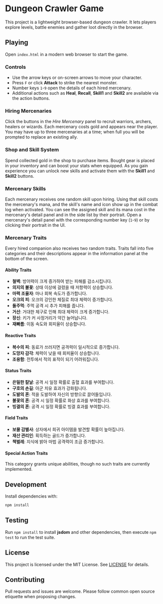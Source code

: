 # Dungeon Crawler Game

This project is a lightweight browser-based dungeon crawler. It lets players explore levels, battle enemies and gather loot directly in the browser.

## Playing

Open `index.html` in a modern web browser to start the game.

### Controls

- Use the arrow keys or on-screen arrows to move your character.
- Press `F` or click **Attack** to strike the nearest monster.
- Number keys `1`-`9` open the details of each hired mercenary.
- Additional actions such as **Heal**, **Recall**, **Skill1** and **Skill2** are available via the action buttons.

### Hiring Mercenaries

Click the buttons in the *Hire Mercenary* panel to recruit warriors, archers, healers or wizards. Each mercenary costs gold and appears near the player. You may have up to three mercenaries at a time; when full you will be prompted to replace an existing ally.

### Shop and Skill System

Spend collected gold in the shop to purchase items. Bought gear is placed in your inventory and can boost your stats when equipped. As you gain experience you can unlock new skills and activate them with the **Skill1** and **Skill2** buttons.

### Mercenary Skills

Each mercenary receives one random skill upon hiring. Using that skill costs the
mercenary's mana, and the skill's name and icon show up in the combat log when
activated. You can see the assigned skill and its mana cost in the mercenary's
detail panel and in the side list by their portrait. Open a mercenary's detail
panel with the corresponding number key (`1`-`9`) or by clicking their portrait
in the UI.

### Mercenary Traits

Every hired companion also receives two random traits. Traits fall into five
categories and their descriptions appear in the information panel at the bottom
of the screen.

#### Ability Traits

- **철벽**: 방어력이 크게 증가하여 받는 피해를 감소시킵니다.
- **의지의 불꽃**: 상태 이상에 걸렸을 때 저항력이 상승합니다.
- **마력 조율자**: 마나 회복 속도가 증가합니다.
- **오크의 피**: 오크의 강인한 체질로 최대 체력이 증가합니다.
- **돌주먹**: 주먹 공격 시 추가 피해를 줍니다.
- **거산**: 거대한 체구로 인해 최대 체력이 크게 증가합니다.
- **장신**: 키가 커 사정거리가 약간 늘어납니다.
- **재빠름**: 이동 속도와 회피율이 상승합니다.

#### Reactive Traits

- **복수의 피**: 동료가 쓰러지면 공격력이 일시적으로 증가합니다.
- **도망자 감각**: 체력이 낮을 때 회피율이 상승합니다.
- **조용함**: 전투에서 적의 표적이 되기 어려워집니다.

#### Status Traits

- **은밀한 칼날**: 공격 시 일정 확률로 출혈 효과를 부여합니다.
- **구호의 손길**: 아군 치유 효과가 강화됩니다.
- **도발의 혼**: 적을 도발하여 자신의 방향으로 끌어들입니다.
- **불꽃의 혼**: 공격 시 일정 확률로 화상 효과를 부여합니다.
- **빙결의 혼**: 공격 시 일정 확률로 빙결 효과를 부여합니다.

#### Field Traits

- **보물 감별사**: 상자에서 희귀 아이템을 발견할 확률이 높아집니다.
- **재산 관리인**: 획득하는 골드가 증가합니다.
- **책벌레**: 지식에 밝아 마법 공격력이 조금 증가합니다.

#### Special Action Traits

This category grants unique abilities, though no such traits are currently
implemented.

## Development

Install dependencies with:

```bash
npm install
```

## Testing

Run `npm install` to install **jsdom** and other dependencies, then execute `npm test` to run the test suite.

## License

This project is licensed under the MIT License. See [LICENSE](LICENSE) for details.

## Contributing

Pull requests and issues are welcome. Please follow common open source etiquette when proposing changes.
